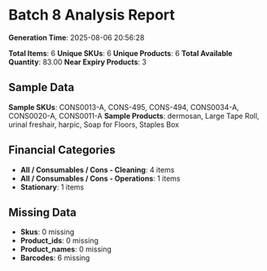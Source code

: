 # Batch 8 Analysis Report

**Generation Time**: 2025-08-06 20:56:28

**Total Items**: 6
**Unique SKUs**: 6
**Unique Products**: 6
**Total Available Quantity**: 83.00
**Near Expiry Products**: 3

## Sample Data
**Sample SKUs**: CONS0013-A, CONS-495, CONS-494, CONS0034-A, CONS0020-A, CONS0011-A
**Sample Products**: dermosan, Large Tape Roll, urinal freshair, harpic, Soap for Floors, Staples Box

## Financial Categories
- **All / Consumables / Cons - Cleaning**: 4 items
- **All / Consumables / Cons - Operations**: 1 items
- **Stationary**: 1 items

## Missing Data
- **Skus**: 0 missing
- **Product_ids**: 0 missing
- **Product_names**: 0 missing
- **Barcodes**: 6 missing
